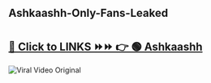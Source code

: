 
 ## Ashkaashh-Only-Fans-Leaked

# <h2><a href="https://clipsfans.com/Ashkaashh&ref=git">🔗 Click to LINKS ⏩⏩ 👉 🟢 Ashkaashh </a></h2>

<a href="https://clipsfans.com/Ashkaashh&ref=git" rel="nofollow" data-target="animated-image.originalLink"><img src="https://i.ibb.co.com/xMMVF88/686577567.gif" alt="Viral Video Original" style="max-width: 100%; display: inline-block;" data-target="animated-image.originalImage"></a>
